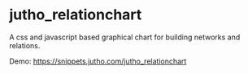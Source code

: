 # jutho_relationchart
A css and javascript based graphical chart for building networks and relations.

Demo: https://snippets.jutho.com/jutho_relationchart
